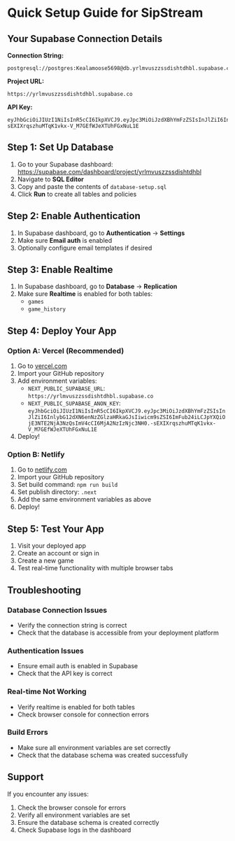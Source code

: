 # Quick Setup Guide for SipStream

## Your Supabase Connection Details

**Connection String:**

```
postgresql://postgres:Kealamoose5698@db.yrlmvuszzssdishtdhbl.supabase.co:5432/postgres
```

**Project URL:**

```
https://yrlmvuszzssdishtdhbl.supabase.co
```

**API Key:**

```
eyJhbGciOiJIUzI1NiIsInR5cCI6IkpXVCJ9.eyJpc3MiOiJzdXBhYmFzZSIsInJlZiI6InlybG12dXN6enNzZGlzaHRkaGJsIiwicm9sZSI6ImFub24iLCJpYXQiOjE3NTE2NjA3NzQsImV4cCI6MjA2NzIzNjc3NH0.-sEXIXrqszhuMTqK1vkx-V_M7GEfWJeXTUhFGxNuL1E
```

## Step 1: Set Up Database

1. Go to your Supabase dashboard: https://supabase.com/dashboard/project/yrlmvuszzssdishtdhbl
2. Navigate to **SQL Editor**
3. Copy and paste the contents of `database-setup.sql`
4. Click **Run** to create all tables and policies

## Step 2: Enable Authentication

1. In Supabase dashboard, go to **Authentication** → **Settings**
2. Make sure **Email auth** is enabled
3. Optionally configure email templates if desired

## Step 3: Enable Realtime

1. In Supabase dashboard, go to **Database** → **Replication**
2. Make sure **Realtime** is enabled for both tables:
   - `games`
   - `game_history`

## Step 4: Deploy Your App

### Option A: Vercel (Recommended)

1. Go to [vercel.com](https://vercel.com)
2. Import your GitHub repository
3. Add environment variables:
   - `NEXT_PUBLIC_SUPABASE_URL`: `https://yrlmvuszzssdishtdhbl.supabase.co`
   - `NEXT_PUBLIC_SUPABASE_ANON_KEY`: `eyJhbGciOiJIUzI1NiIsInR5cCI6IkpXVCJ9.eyJpc3MiOiJzdXBhYmFzZSIsInJlZiI6InlybG12dXN6enNzZGlzaHRkaGJsIiwicm9sZSI6ImFub24iLCJpYXQiOjE3NTE2NjA3NzQsImV4cCI6MjA2NzIzNjc3NH0.-sEXIXrqszhuMTqK1vkx-V_M7GEfWJeXTUhFGxNuL1E`
4. Deploy!

### Option B: Netlify

1. Go to [netlify.com](https://netlify.com)
2. Import your GitHub repository
3. Set build command: `npm run build`
4. Set publish directory: `.next`
5. Add the same environment variables as above
6. Deploy!

## Step 5: Test Your App

1. Visit your deployed app
2. Create an account or sign in
3. Create a new game
4. Test real-time functionality with multiple browser tabs

## Troubleshooting

### Database Connection Issues

- Verify the connection string is correct
- Check that the database is accessible from your deployment platform

### Authentication Issues

- Ensure email auth is enabled in Supabase
- Check that the API key is correct

### Real-time Not Working

- Verify realtime is enabled for both tables
- Check browser console for connection errors

### Build Errors

- Make sure all environment variables are set correctly
- Check that the database schema was created successfully

## Support

If you encounter any issues:

1. Check the browser console for errors
2. Verify all environment variables are set
3. Ensure the database schema is created correctly
4. Check Supabase logs in the dashboard
